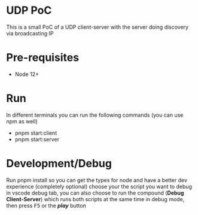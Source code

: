 # UDP PoC

This is a small PoC of a UDP client-server with the server doing discovery via broadcasting IP

# Pre-requisites
- Node 12+ 

# Run
In different terminals you can run the following commands (you can use npm as well)
- pnpm start:client
- pnpm start:server


# Development/Debug
Run pnpm install so you can get the types for node and have a better dev experience (completely optional)
choose your the script you want to debug in vscode debug tab, you can also choose to run the compound (**Debug Client-Server**) which runs both scripts at the same time in debug mode, then press <kbd>F5</kbd> or the ***play*** button